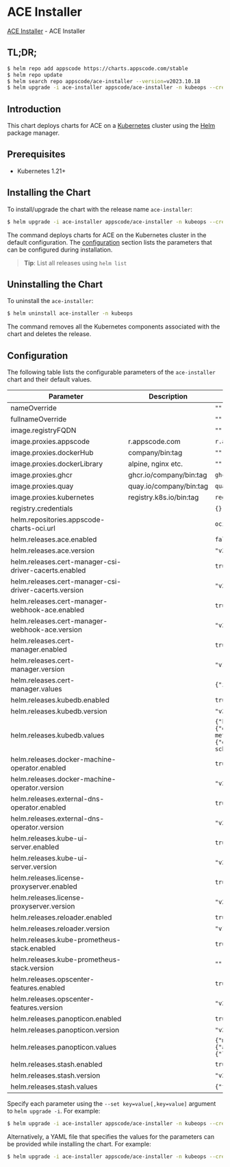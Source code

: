 # ACE Installer

[ACE Installer](https://github.com/bytebuilders/installer) - ACE Installer

## TL;DR;

```bash
$ helm repo add appscode https://charts.appscode.com/stable
$ helm repo update
$ helm search repo appscode/ace-installer --version=v2023.10.18
$ helm upgrade -i ace-installer appscode/ace-installer -n kubeops --create-namespace --version=v2023.10.18
```

## Introduction

This chart deploys charts for ACE on a [Kubernetes](http://kubernetes.io) cluster using the [Helm](https://helm.sh) package manager.

## Prerequisites

- Kubernetes 1.21+

## Installing the Chart

To install/upgrade the chart with the release name `ace-installer`:

```bash
$ helm upgrade -i ace-installer appscode/ace-installer -n kubeops --create-namespace --version=v2023.10.18
```

The command deploys charts for ACE on the Kubernetes cluster in the default configuration. The [configuration](#configuration) section lists the parameters that can be configured during installation.

> **Tip**: List all releases using `helm list`

## Uninstalling the Chart

To uninstall the `ace-installer`:

```bash
$ helm uninstall ace-installer -n kubeops
```

The command removes all the Kubernetes components associated with the chart and deletes the release.

## Configuration

The following table lists the configurable parameters of the `ace-installer` chart and their default values.

|                       Parameter                       |       Description       |                                                                                                                                       Default                                                                                                                                        |
|-------------------------------------------------------|-------------------------|--------------------------------------------------------------------------------------------------------------------------------------------------------------------------------------------------------------------------------------------------------------------------------------|
| nameOverride                                          |                         | <code>""</code>                                                                                                                                                                                                                                                                      |
| fullnameOverride                                      |                         | <code>""</code>                                                                                                                                                                                                                                                                      |
| image.registryFQDN                                    |                         | <code>""</code>                                                                                                                                                                                                                                                                      |
| image.proxies.appscode                                | r.appscode.com          | <code>r.appscode.com</code>                                                                                                                                                                                                                                                          |
| image.proxies.dockerHub                               | company/bin:tag         | <code>""</code>                                                                                                                                                                                                                                                                      |
| image.proxies.dockerLibrary                           | alpine, nginx etc.      | <code>""</code>                                                                                                                                                                                                                                                                      |
| image.proxies.ghcr                                    | ghcr.io/company/bin:tag | <code>ghcr.io</code>                                                                                                                                                                                                                                                                 |
| image.proxies.quay                                    | quay.io/company/bin:tag | <code>quay.io</code>                                                                                                                                                                                                                                                                 |
| image.proxies.kubernetes                              | registry.k8s.io/bin:tag | <code>registry.k8s.io</code>                                                                                                                                                                                                                                                         |
| registry.credentials                                  |                         | <code>{}</code>                                                                                                                                                                                                                                                                      |
| helm.repositories.appscode-charts-oci.url             |                         | <code>oci://r.appscode.com/charts</code>                                                                                                                                                                                                                                             |
| helm.releases.ace.enabled                             |                         | <code>false</code>                                                                                                                                                                                                                                                                   |
| helm.releases.ace.version                             |                         | <code>"v2023.10.18"</code>                                                                                                                                                                                                                                                           |
| helm.releases.cert-manager-csi-driver-cacerts.enabled |                         | <code>true</code>                                                                                                                                                                                                                                                                    |
| helm.releases.cert-manager-csi-driver-cacerts.version |                         | <code>"v2023.10.1"</code>                                                                                                                                                                                                                                                            |
| helm.releases.cert-manager-webhook-ace.enabled        |                         | <code>true</code>                                                                                                                                                                                                                                                                    |
| helm.releases.cert-manager-webhook-ace.version        |                         | <code>"v2023.10.18"</code>                                                                                                                                                                                                                                                           |
| helm.releases.cert-manager.enabled                    |                         | <code>true</code>                                                                                                                                                                                                                                                                    |
| helm.releases.cert-manager.version                    |                         | <code>"v1.11.0"</code>                                                                                                                                                                                                                                                               |
| helm.releases.cert-manager.values                     |                         | <code>{"installCRDs":true}</code>                                                                                                                                                                                                                                                    |
| helm.releases.kubedb.enabled                          |                         | <code>true</code>                                                                                                                                                                                                                                                                    |
| helm.releases.kubedb.version                          |                         | <code>"v2023.10.26-rc.0"</code>                                                                                                                                                                                                                                                      |
| helm.releases.kubedb.values                           |                         | <code>{"kubedb-autoscaler":{"enabled":false},"kubedb-catalog":{"enabled":true},"kubedb-dashboard":{"enabled":false},"kubedb-metrics":{"enabled":false},"kubedb-ops-manager":{"enabled":true},"kubedb-provisioner":{"enabled":true},"kubedb-schema-manager":{"enabled":false}}</code> |
| helm.releases.docker-machine-operator.enabled         |                         | <code>true</code>                                                                                                                                                                                                                                                                    |
| helm.releases.docker-machine-operator.version         |                         | <code>"v2023.10.18"</code>                                                                                                                                                                                                                                                           |
| helm.releases.external-dns-operator.enabled           |                         | <code>true</code>                                                                                                                                                                                                                                                                    |
| helm.releases.external-dns-operator.version           |                         | <code>"v2023.10.1"</code>                                                                                                                                                                                                                                                            |
| helm.releases.kube-ui-server.enabled                  |                         | <code>true</code>                                                                                                                                                                                                                                                                    |
| helm.releases.kube-ui-server.version                  |                         | <code>"v2023.10.1"</code>                                                                                                                                                                                                                                                            |
| helm.releases.license-proxyserver.enabled             |                         | <code>true</code>                                                                                                                                                                                                                                                                    |
| helm.releases.license-proxyserver.version             |                         | <code>"v2023.10.18"</code>                                                                                                                                                                                                                                                           |
| helm.releases.reloader.enabled                        |                         | <code>true</code>                                                                                                                                                                                                                                                                    |
| helm.releases.reloader.version                        |                         | <code>"v1.0.24"</code>                                                                                                                                                                                                                                                               |
| helm.releases.kube-prometheus-stack.enabled           |                         | <code>true</code>                                                                                                                                                                                                                                                                    |
| helm.releases.kube-prometheus-stack.version           |                         | <code>""</code>                                                                                                                                                                                                                                                                      |
| helm.releases.opscenter-features.enabled              |                         | <code>true</code>                                                                                                                                                                                                                                                                    |
| helm.releases.opscenter-features.version              |                         | <code>"v2023.10.18"</code>                                                                                                                                                                                                                                                           |
| helm.releases.panopticon.enabled                      |                         | <code>true</code>                                                                                                                                                                                                                                                                    |
| helm.releases.panopticon.version                      |                         | <code>"v2023.10.1"</code>                                                                                                                                                                                                                                                            |
| helm.releases.panopticon.values                       |                         | <code>{"monitoring":{"agent":"prometheus.io/operator","enabled":true,"serviceMonitor":{"labels":{"release":"kube-prometheus-stack"}}}}</code>                                                                                                                                        |
| helm.releases.stash.enabled                           |                         | <code>true</code>                                                                                                                                                                                                                                                                    |
| helm.releases.stash.version                           |                         | <code>"v2023.10.9"</code>                                                                                                                                                                                                                                                            |
| helm.releases.stash.values                            |                         | <code>{"features":{"enterprise":true}}</code>                                                                                                                                                                                                                                        |


Specify each parameter using the `--set key=value[,key=value]` argument to `helm upgrade -i`. For example:

```bash
$ helm upgrade -i ace-installer appscode/ace-installer -n kubeops --create-namespace --version=v2023.10.18 --set image.proxies.appscode=r.appscode.com
```

Alternatively, a YAML file that specifies the values for the parameters can be provided while
installing the chart. For example:

```bash
$ helm upgrade -i ace-installer appscode/ace-installer -n kubeops --create-namespace --version=v2023.10.18 --values values.yaml
```

